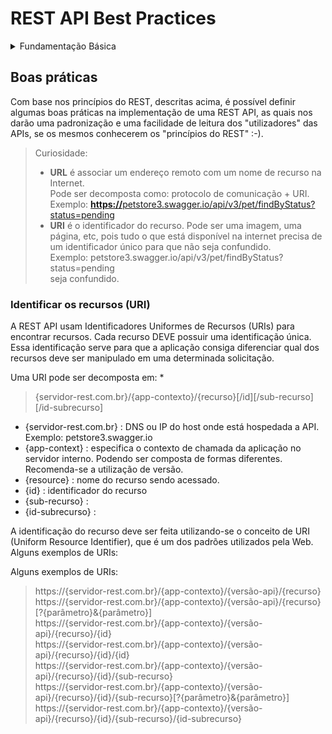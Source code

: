 # REST API Best Practices

<details>
  <summary>Fundamentação Básica</summary>
</br>

  **Representational State Transfer**, abreviado como <b>REST</b>, não é uma tecnologia, uma biblioteca, e nem tampouco uma arquitetura, mas sim um modelo a ser utilizado para se projetar arquiteturas de software distribuído, baseadas em comunicação via rede.
<b>REST</b> é um dos modelos de arquitetura que foi descrito por Roy Fielding, um dos principais criadores do protocolo HTTP, em sua tese de doutorado e que foi adotado como o modelo a ser utilizado na evolução da arquitetura do protocolo HTTP.
Muitos desenvolvedores perceberam que também poderiam utilizar o modelo <b>REST</b> para a implementação de Web Services, com o objetivo de se integrar aplicações pela Web, e passaram a utilizá-lo como uma alternativa ao SOAP.
<b>REST</b> na verdade pode ser considerado como um conjunto de princípios, que quando aplicados de maneira correta em uma aplicação, a beneficia com a arquitetura e padrões da própria Web.

## REST e RESTful
Uma API pode ser considerada RESTful quando ela utiliza em sua implementação o conceito arquitetural <b>REST</b>.
<b>REST</b> é algo abstrato, como um modelo arquitetural, enquanto que <b>RESTful</b> é algo mais concreto, como a implementação deste modelo em alguma API. Então, para criar uma API <b>RESTful</b> é preciso conhecer a arquitetura <b>REST</b> e também aplicá-la corretamente.
<b>REST</b> requer que os cinco princípios fundamentais definidos por Fielding sejam rigidamente seguidos (o sexto não é fundamental para caracterizar uma aplicação como <b>REST</b>, mas no contexto atual de onde temos uma adoção cada vez maior de microsserviços tem sido primordial).

## Princípios do REST 
*	<b>Client-Server</b> - Separar as responsabilidade do frontend do backend. Esse é um conceito bem comum. Separar o front do back há ganhos significativos em testes, escalabilidade com reflexos até na organização dos times dentro da empresa.
*	<b>Stateless</b> - O servidor não mantém estado. Cada solicitação do client deve conter informações necessárias para o server entender a solicitação. O estado da sessão é mantido inteiramente no client.
*	<b>Cacheable</b> - A resposta de uma solicitação deve implicitamente ou explicitamente informar se o dado pode ser mantido em cache ou não.
O cache deve ser mantido e gerenciado pelo Client.
* <b>Uniform interface</b> - Este principio é definido por quatro restrições: 
  *	Identificar os recursos (URI)
  *	Manipular recursos através de representações (Verbos HTTP).
  *	Mensagens auto-descritivas, cada requisição deve conter informações suficientes para o server processar a informação.
  *	HATEOAS - Hypermedia As The Engine Of Application State. 

## Medindo a Maturidade de sua API - Richardson Maturity Model
Fontes: https://martinfowler.com/articles/richardsonMaturityModel.html

### O que é esse modelo?
É um modelo criado por Leonard Richardson que quebra os elementos de uma API REST em 3 níveis. Sendo assim para você atingir o REST "real" você teria que alcançar o nível 3.

### Devemos tentar alcançar o nível mais alto de maturidade sempre?
Você deve fazer o que faz sentido para sua aplicação. 

Uma breve explicação de cada nível.

* Nível 0: HTTP
Você usa HTTP como forma de comunicação sem qualquer critério para a utilização de verbos, ou de rotas.

* Nível 1: HTTP + Recursos
Sua API está exposta (roteada) seguindo o modelo de recursos. Como /users/ para listar todos os usuários e /users/123/ para obter um usuário especifico.

* Nível 2: HTTP + Recursos + Verbos
Os verbos HTTP são usados de forma semântica na sua API. GET para leitura, POST para inserir, PUT para substituir um registro, DELETE para excluir...

* Nível 3: HTTP + Recursos + Verbos + HATEOAS
A sua API deve retornar uma lista de recursos (rotas) com tudo o que é possível fazer a partir da chamada original.

>GET /products/123 </br>
>{                 </br>
>  "id": 123,</br>
>  "name": "Orange"</br>
>  "links": [  </br>
>       {"rel": "Suppliers", "href": "/suppliers/?product=123"} </br>
>  ] </br>
>} </br>

</details>

## Boas práticas
Com base nos princípios do REST, descritas acima, é possível definir algumas boas práticas na implementação de uma REST API, as quais nos darão uma padronização e uma facilidade de leitura dos "utilizadores" das APIs, se os mesmos conhecerem os "princípios do REST" :-). 

> Curiosidade:
> * <b>URL</b> é associar um endereço remoto com um nome de recurso na Internet.</br>
>   Pode ser decomposta como: protocolo de comunicação + URI. </br>
>   Exemplo: [<b>https://</b>petstore3.swagger.io/api/v3/pet/findByStatus?status=pending](https://petstore3.swagger.io/api/v3/pet/findByStatus?status=pending)
>    </br>
> * <b>URI</b> é o identificador do recurso. Pode ser uma imagem, uma página, etc, pois tudo o que está disponível na internet precisa de um identificador único para que não seja confundido.</br>
>   Exemplo: petstore3.swagger.io/api/v3/pet/findByStatus?status=pending</br>
seja confundido.

### Identificar os recursos (URI)
A REST API usam Identificadores Uniformes de Recursos (URIs) para encontrar recursos. Cada recurso DEVE possuir uma identificação única. Essa identificação serve para que a aplicação consiga diferenciar qual dos recursos deve ser manipulado em uma determinada solicitação.

Uma URI pode ser decomposta em:
*
> {servidor-rest.com.br}/{app-contexto}/{recurso}[/id][/sub-recurso][/id-subrecurso] </br>
* {servidor-rest.com.br} : DNS ou IP do host onde está hospedada a API. Exemplo: petstore3.swagger.io
* {app-context} : especifica o contexto de chamada da aplicação no servidor interno. Podendo ser composta de formas diferentes. Recomenda-se a utilização de versão.
* {resource} : nome do recurso sendo acessado.
* {id} : identificador do recurso
* {sub-recurso} :
* {id-subrecurso} :

  
A identificação do recurso deve ser feita utilizando-se o conceito de URI (Uniform Resource Identifier), que é um dos padrões utilizados pela Web. Alguns exemplos de URIs:


Alguns exemplos de URIs:
>https://{servidor-rest.com.br}/{app-contexto}/{versão-api}/{recurso} </br>
>https://{servidor-rest.com.br}/{app-contexto}/{versão-api}/{recurso}[?{parâmetro}&{parâmetro}] </br>
>https://{servidor-rest.com.br}/{app-contexto}/{versão-api}/{recurso}/{id} </br>
>https://{servidor-rest.com.br}/{app-contexto}/{versão-api}/{recurso}/{id}/{id} </br>
>https://{servidor-rest.com.br}/{app-contexto}/{versão-api}/{recurso}/{id}/{sub-recurso} </br>
>https://{servidor-rest.com.br}/{app-contexto}/{versão-api}/{recurso}/{id}/{sub-recurso}[?{parâmetro}&{parâmetro}] </br>
>https://{servidor-rest.com.br}/{app-contexto}/{versão-api}/{recurso}/{id}/{sub-recurso}/{id-subrecurso} </br>
